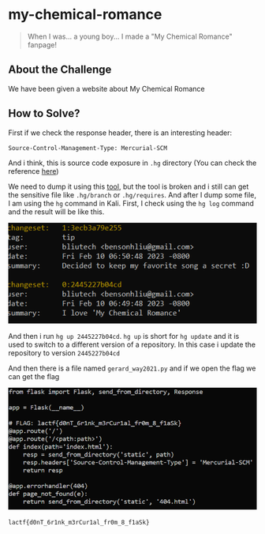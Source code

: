# my-chemical-romance
> When I was... a young boy... I made a "My Chemical Romance" fanpage!

## About the Challenge
We have been given a website about My Chemical Romance

## How to Solve?
First if we check the response header, there is an interesting header:
```
Source-Control-Management-Type: Mercurial-SCM
```
And i think, this is source code exposure in `.hg` directory (You can check the reference [here](https://github.com/daffainfo/AllAboutBugBounty/blob/master/Exposed%20Source%20Code.md))

We need to dump it using this [tool](https://github.com/arthaud/hg-dumper), but the tool is broken and i still can get the sensitive file like `.hg/branch` or `.hg/requires`. And after I dump some file, I am using the `hg` command in Kali. First, I check using the `hg log` command and the result will be like this.

![hglog](images/hglog.png)

And then i run `hg up 2445227b04cd`. `hg up` is short for `hg update` and it is used to switch to a different version of a repository. In this case i update the repository to version `2445227b04cd`

And then there is a file named `gerard_way2021.py` and if we open the flag we can get the flag

![hglog](images/file.png)
```
lactf{d0nT_6r1nk_m3rCur1al_fr0m_8_f1aSk}
```